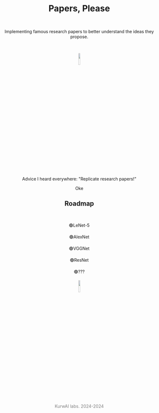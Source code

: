 <p align="center"><H1 align="center">Papers, Please</H1></p><br>
<p align="center">Implementing famous research papers to better understand the ideas they propose.</p><br>
<p align="center"><img src="https://avatars.githubusercontent.com/u/171679851?v=4" width=10% style="border-radius:80%"></p>

<p align="center">Advice I heard everywhere: "Replicate research papers!"</p>
<p align="center">Oke</p>


<p align="center"><H2 align="center">Roadmap</H2></p><br>

<p align="center">🟢LeNet-5</p>
<p align="center">🟢AlexNet</p>
<p align="center">🟢VGGNet</p>
<p align="center">🟢ResNet</p>
<p align="center">🟢???</p>


<p align="center"><img src="https://www.svgrepo.com/show/444064/legal-license-mit.svg" width=10%></p>
<p align="center" style="color:grey;">KurwAI labs. 2024-2024</p>
